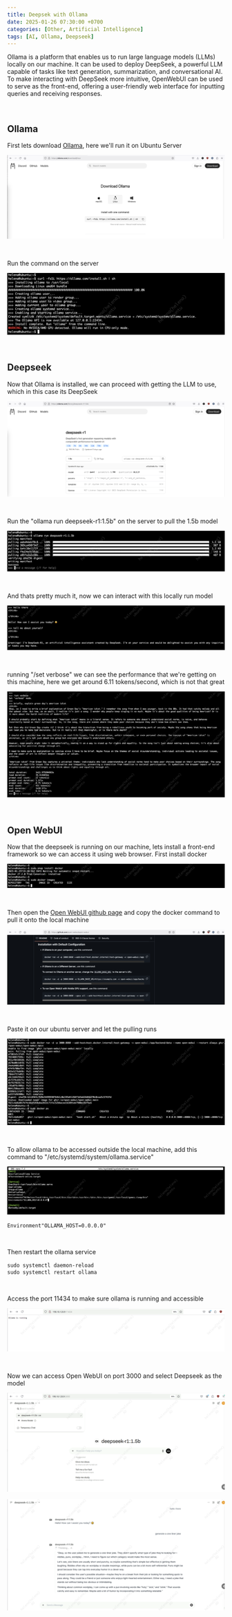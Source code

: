 ```yaml
---
title: Deepsek with Ollama
date: 2025-01-26 07:30:00 +0700
categories: [Other, Artificial Intelligence]
tags: [AI, Ollama, Deepseek]
---
```


Ollama is a platform that enables us to run large language models (LLMs) locally on our machine. It can be used to deploy DeepSeek, a powerful LLM capable of tasks like text generation, summarization, and conversational AI. To make interacting with DeepSeek more intuitive, OpenWebUI can be used to serve as the front-end, offering a user-friendly web interface for inputting queries and receiving responses. 

<br>

## Ollama

First lets download [Ollama](https://ollama.com), here we'll run it on Ubuntu Server

![x](/static/2025-01-26-ollama-deepseek/01.png)

<br>

Run the command on the server

![x](/static/2025-01-26-ollama-deepseek/02.png)

<br>

## Deepseek

Now that Ollama is installed, we can proceed with getting the LLM to use, which in this case its DeepSeek

![x](/static/2025-01-26-ollama-deepseek/03.png)

<br>

Run the "ollama run deepseek-r1:1.5b" on the server to pull the 1.5b model

![x](/static/2025-01-26-ollama-deepseek/04.png)

<br>

And thats pretty much it, now we can interact with this locally run model

![x](/static/2025-01-26-ollama-deepseek/05.png)

<br>

running "/set verbose" we can see the performance that we're getting on this machine, here we get around 6.11 tokens/second, which is not that great

![x](/static/2025-01-26-ollama-deepseek/05a.png)

<br>

## Open WebUI

Now that the deepseek is running on our machine, lets install a front-end framework so we can access it using web browser.
First install docker

![x](/static/2025-01-26-ollama-deepseek/06.png)

<br>

Then open the [Open WebUI github page](https://github.com/open-webui/open-webui) and copy the docker command to pull it onto the local machine

![x](/static/2025-01-26-ollama-deepseek/07.png)

<br>

Paste it on our ubuntu server and let the pulling runs

![x](/static/2025-01-26-ollama-deepseek/08.png)

<br>

To allow ollama to be accessed outside the local machine, add this command to "/etc/systemd/system/ollama.service"

![x](/static/2025-01-26-ollama-deepseek/09.png)

```text
Environment"OLLAMA_HOST=0.0.0.0"
```

<br>

Then restart the ollama service

```text
sudo systemctl daemon-reload
sudo systemctl restart ollama
```

<br>

Access the port 11434 to make sure ollama is running and accessible

![x](/static/2025-01-26-ollama-deepseek/10.png)

<br>

Now we can access Open WebUI on port 3000 and select Deepseek as the model

![x](/static/2025-01-26-ollama-deepseek/11.png)

![x](/static/2025-01-26-ollama-deepseek/12.png)

<br>






















